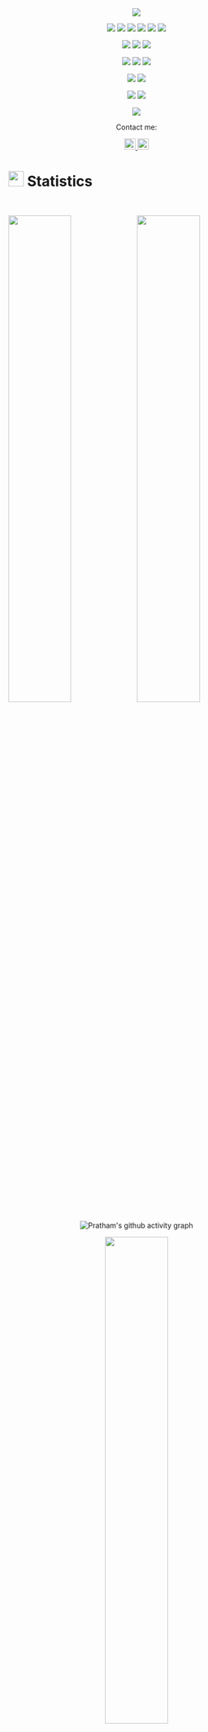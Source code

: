 
<p align="center">
  <a href="https://github.com/DenverCoder1/readme-typing-svg"><img src="https://readme-typing-svg.herokuapp.com?lines=Hi,+I'm+Pratham.;&center=true&width=500&height=50"></a>
</p>

<p>
<div align="center">
  <img src="https://img.shields.io/badge/JavaScript-323330?style=for-the-badge&logo=javascript&logoColor=F7DF1E">
  <img src="https://img.shields.io/badge/HTML5-F26624.svg?style=for-the-badge&logo=html5&logoColor=white">
  <img src="https://img.shields.io/badge/CSS-2465F1.svg?style=for-the-badge&logo=CSS3&logoColor=white">
  <img src="https://img.shields.io/badge/C%2B%2B-00599C?style=for-the-badge&logo=c%2B%2B&logoColor=white">
  <img src="https://img.shields.io/badge/Java-ED8B00?style=for-the-badge&logo=openjdk&logoColor=white">
  <img src="https://img.shields.io/badge/PHP-777BB4?style=for-the-badge&logo=php&logoColor=white">
</div>
</p>
<p>
<div align="center">
  <img src="https://img.shields.io/badge/React-20232A?style=for-the-badge&logo=react&logoColor=61DAFB">
  <img src="https://img.shields.io/badge/Node.js-43853D?style=for-the-badge&logo=node.js&logoColor=white">
  <img src="https://img.shields.io/badge/Express.js-404D59?style=for-the-badge">
</div>
</p>
<p>
<div align="center">
    <img src="https://img.shields.io/badge/MongoDB-4EA94B?style=for-the-badge&logo=mongodb&logoColor=white">
    <img src="https://img.shields.io/badge/PostgreSQL-316192?style=for-the-badge&logo=postgresql&logoColor=white">
    <img src="https://img.shields.io/badge/MySQL-00000F?style=for-the-badge&logo=mysql&logoColor=white">
</div>
</p>
<p>
<div align="center">
  <img src="https://img.shields.io/badge/GitHub-%23121011.svg?style=for-the-badge&logo=github&logoColor=white">
  <img src="https://img.shields.io/badge/Git-%23F05033.svg?style=for-the-badge&logo=git&logoColor=white">
</div>
</p>
<p>
<div align="center">
  <img src="https://img.shields.io/badge/Visual%20Studio%20Code-0078d7.svg?style=for-the-badge&logo=visual-studio-code&logoColor=white">
  <img src="https://img.shields.io/badge/-Stackoverflow-FE7A16?style=for-the-badge&logo=stack-overflow&logoColor=white">
</div>
</p>

<p>
<div align="center">
  <img src="https://img.shields.io/badge/Postman-FF6C37?style=for-the-badge&logo=postman&logoColor=white">

</div>
</p>
<p align="center">Contact me:</p>
<p>
<div align="center">
	<a href="https://discord.com/users/478527719416791054" rel="nofollow">
	 	<img alt="Pratham Panchal's Discord" width="22px" src="https://cdn.simpleicons.org/discord" style="max-width: 100%;">
	</a>
	<a href="https://www.linkedin.com/in/pratham-panchal-abcd2994/" rel="nofollow">
  		<img alt="Pratham Panchal's LinkedIn" width="22px" src="https://cdn.simpleicons.org/linkedin" style="max-width: 100%;">
	</a>
</div>
</p>

<h1><img src="https://media4.giphy.com/media/MIGbtLZoVjbl0bYbAd/giphy.gif?cid=ecf05e472t2h0i8d7dcjaoau9iqtchhr899hxmpxzzgc7lyw&rid=giphy.gif" width="30"> Statistics</h1><br/>

<p align="left">
   <img width="49.5%" src="https://github-readme-stats.vercel.app/api?username=Pratham2994&show_icons=true&include_all_commits=true&theme=radical&hide_border=true">
    <img width="49.5%" src="https://github-readme-streak-stats.herokuapp.com/?user=Pratham2994&theme=radical&hide_border=true">
</p>
<br>
  <p align="center">
    <img src="https://github-readme-activity-graph.vercel.app/graph?username=Pratham2994&theme=high-contrast" alt="Pratham's github activity graph">
  </p>   
  <p align="center">
  <img width="49.5%" src="https://github-readme-stats.vercel.app/api/top-langs/?username=Pratham2994&theme=radical&bg_color=282828&hide_border=true&include_all_commits=true&count_private=true&layout=compact">
    </p>
<p align="center">
  <img src="https://profile-counter.glitch.me/{Pratham2994}/count.svg">
</p>

<!--<h1><img src="https://media1.giphy.com/media/Q8PQ1KuarrYucCMVTJ/giphy.gif?cid=ecf05e47odgm8bs8cmb8cf1ijmfzqaeeu9fzmx6nbcv06ky2&rid=giphy.gif" width="30"> Current Projects</h1><br/>

<ul>	
  <li><i><a href="https://github.com/torrinworx/Cozy-Auto-Texture">Cozy Auto Texture</a></i>:<ul><li>A Blender add-on that integrates the Stable Diffusion AI image generation model directly within Blender to make AI generated tiled textures available to everyone. (Under construction)</li></ul></li>
	<li><i><a href="https://github.com/torrinworx/Blend_My_NFTs">Blend_My_NFTs</a></i>:<ul><li>A Blender add-on that makes creating a 3D NFT collection easy! Generate thousands of 3D models, animations, or images with this simple add-on. (Released)</li></ul></li>
  	<li><i><a href="https://www.thiscozystudio.com/">ThisCozyStudio.com (SAS)</a></i>:<ul><li>A website that enables easy cloud rendering and NFT minting and storage from the web or withing Blender using our Cozy API. (Yet to be released)</li></ul></li>
   	<li><i>A possible standard system for implementing AI models into Blender and other 3D model software. Just a thought.</i></li>
</ul>
-->

<!--
**Pratham2994/Pratham2994** is a ✨ _special_ ✨ repository because its `README.md` (this file) appears on your GitHub profile.

Here are some ideas to get you started:

- 🔭 I’m currently working on ...
- 🌱 I’m currently learning ...
- 👯 I’m looking to collaborate on ...
- 🤔 I’m looking for help with ...
- 💬 Ask me about ...
- 📫 How to reach me: ...
- 😄 Pronouns: ...
- ⚡ Fun fact: ...
-->
